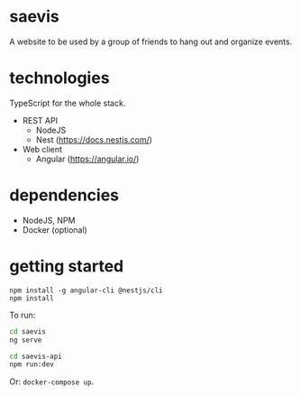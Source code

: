 # saevis  
A website to be used by a group of friends to hang out and organize events.

# technologies
TypeScript for the whole stack.

- REST API
  - NodeJS
  - Nest (https://docs.nestjs.com/)
- Web client
  - Angular (https://angular.io/)

# dependencies
- NodeJS, NPM
- Docker (optional)

# getting started
`npm install -g angular-cli @nestjs/cli`  
`npm install`

To run:
```bash
cd saevis
ng serve
```

```bash
cd saevis-api
npm run:dev
```

Or: `docker-compose up`.

